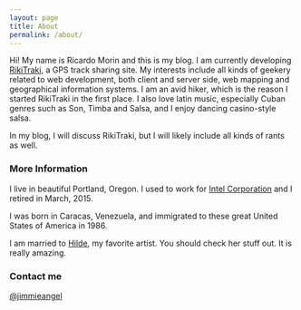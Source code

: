 ```yaml
---
layout: page
title: About
permalink: /about/
---
```


Hi! My name is Ricardo Morin and this is my blog. I am currently developing [RikiTraki](https://www.rikitraki.com), a GPS track sharing site. My interests include all kinds of geekery related to web development, both client and server side, web mapping and geographical information systems. I am an avid hiker, which is the reason I started RikiTraki in the first place. I also love latin music, especially Cuban genres such as Son, Timba and Salsa, and I enjoy dancing casino-style salsa.

In my blog, I will discuss RikiTraki, but I will likely include all kinds of rants as well.

### More Information

I live in beautiful Portland, Oregon. I used to work for [Intel Corporation](http://intel.com) and I retired in March, 2015.

I was born in Caracas, Venezuela, and immigrated to these great United States of America in 1986.

I am married to [Hilde](http://www.hildemorin.com), my favorite artist. You should check her stuff out. It is really amazing.

### Contact me

[@jimmieangel](https://twitter.com/jimmieangel)